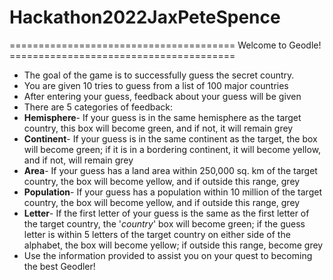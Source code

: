 # Hackathon2022JaxPeteSpence
======================================= Welcome to Geodle! =======================================

- The goal of the game is to successfully guess the secret country.
- You are given 10 tries to guess from a list of 100 major countries
- After entering your guess, feedback about your guess will be given
- There are 5 categories of feedback: 
- **Hemisphere**- If your guess is in the same hemisphere as the target country, this box will become green, and if not, it will remain grey
- **Continent**- If your guess is in the same continent as the target, the box will become green; if it is in a bordering continent, it will become yellow, and if not, will remain grey
- **Area**- If your guess has a land area within 250,000 sq. km of the target country, the box will become yellow, and if outside this range, grey
- **Population**- If your guess has a population within 10 million of the target country, the box will become yellow, and if outside this range, grey
- **Letter**- If the first letter of your guess is the same as the first letter of the target country, the '_country_' box will become green; if the guess letter is within 5 letters of the target country on either side of the alphabet, the box will become yellow; if outside this range, become grey
- Use the information provided to assist you on your quest to becoming the best Geodler!
